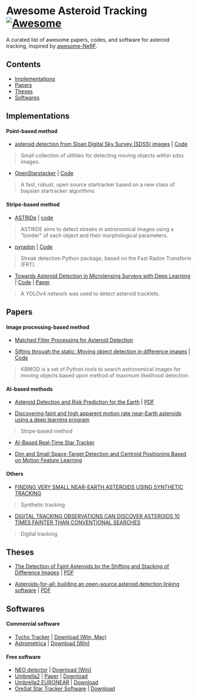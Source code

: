 # Awesome Asteroid Tracking [![Awesome](https://cdn.rawgit.com/sindresorhus/awesome/d7305f38d29fed78fa85652e3a63e154dd8e8829/media/badge.svg)](https://github.com/sindresorhus/awesome)

A curated list of awesome papers, codes, and software for asteroid tracking, inspired by [awesome-NeRF](https://github.com/yenchenlin/awesome-NeRF).


## Contents
- [Implementations](#implementations) 
- [Papers](#papers)
- [Theses](#theses)
- [Softwares](#softwares)

## Implementations
#### Point-based method
- [asteroid detection from Sloan Digital Sky Survey (SDSS) images](https://github.com/xquery/sdss_asteroid_detect) | [Code](https://github.com/xquery/sdss_asteroid_detect)
> Small collection of utilities for detecting moving objects within sdss images.

- [OpenStarstacker](http://openstartracker.org/) | [Code](https://github.com/UBNanosatLab/openstartracker)
> A fast, robust, open source startracker based on a new class of baysian startracker algorithms
#### Stripe-based method
- [ASTRiDe](https://github.com/dwkim78/ASTRiDE) | [code](https://github.com/dwkim78/ASTRiDE)
> ASTRiDE aims to detect streaks in astronomical images using a "border" of each object and their morphological parameters.


- [pyradon](https://github.com/guynir42/pyradon) | [Code](https://github.com/guynir42/pyradon)
> Streak detection Python package, based on the Fast Radon Transform (FRT).


- [Towards Asteroid Detection in Microlensing Surveys with Deep Learning](https://github.com/pcowan-astro/MOA-Asteroids) | [Code](https://github.com/pcowan-astro/MOA-Asteroids) | [Paper](https://arxiv.org/abs/2211.02239)
> A YOLOv4 network was used to detect asteroid tracklets.

## Papers
#### Image processing-based method
- [Matched Filter Processing for Asteroid Detection](http://dx.doi.org/10.1086/444415)

- [Sifting through the static: Moving object detection in difference images](https://doi.org/10.3847/1538-3881/ac22ff) | [Code](https://github.com/dirac-institute/kbmod)
> KBMOD is a set of Python tools to search astronomical images for moving objects based upon method of maximum likelihood detection.

#### AI-based methods
- [Asteroid Detection and Risk Prediction for the Earth](https://www.semanticscholar.org/paper/Asteroid-Detection-and-Risk-Prediction-for-the-Jain-Shethia/2eb59ea7212d22aac433d46fb7e303d8915c2e4f) | [PDF](https://amostech.com/TechnicalPapers/2021/Poster/Jain.pdf)

- [Discovering faint and high apparent motion rate near-Earth asteroids using a deep learning program](https://dx.doi.org/10.1093/mnras/stac2347)
> Stripe-based method

- [AI-Based Real-Time Star Tracker](https://dx.doi.org/10.3390/electronics12092084)

- [Dim and Small Space-Target Detection and Centroid Positioning Based on Motion Feature Learning](http://dx.doi.org/10.3390/rs15092455)


#### Others

- [FINDING VERY SMALL NEAR-EARTH ASTEROIDS USING SYNTHETIC TRACKING](https://dx.doi.org/10.1088/0004-637X/782/1/1)
> Synthetic tracking


- [DIGITAL TRACKING OBSERVATIONS CAN DISCOVER ASTEROIDS 10 TIMES FAINTER THAN CONVENTIONAL SEARCHES](http://dx.doi.org/10.1088/0004-6256/150/4/125)
> Digital tracking



## Theses
- [The Detection of Faint Asteroids by the Shifting and Stacking of Difference Images](https://ir.canterbury.ac.nz/items/92247f19-9230-4a84-a302-9f61878238f9) | [PDF](https://ir.canterbury.ac.nz/bitstream/handle/10092/10815/Edward_Ashton_MSc.pdf?sequence=1)
  
- [Asteroids-for-all: building an open-source asteroid detection linking software](https://repository.wellesley.edu/object/ir1199) | [PDF](https://repository.wellesley.edu/_flysystem/fedora/2023-11/WCTC_2020_TanNicole_Asteroidsforallbuild.pdf)


## Softwares

#### Commercial software
- [Tycho Tracker](https://www.tycho-tracker.com/) | [Download (Win, Mac)](https://www.tycho-tracker.com/download)
- [Astrometrica](http://iasc.cosmosearch.org/Home/Astrometrica) | [Download (Win)](http://iasc.cosmosearch.org/Content/Distributables/astrometrica-setup-v1.4.exe)

#### Free software
- [NEO detector](https://www.cloudynights.com/topic/627050-new-asteroidneo-detector/) |  [Download (Win)](https://drive.google.com/file/d/1Gc53IVeJqemBpVrfG6Ayaw713SUrusgc/view)
- [Umbrella2](https://github.com/mostanes/umbrella2) | [Paper](https://arxiv.org/abs/2008.04724) | [Download](https://github.com/mostanes/umbrella2/releases/tag/v3.1)
- [Umbrella2 EURONEAR](https://github.com/mostanes/umbrella2-euronear) | [Download](https://github.com/mostanes/umbrella2-euronear/releases/)
- [OreSat Star Tracker Software](https://github.com/oresat/oresat-star-tracker-software) | [Download](https://github.com/oresat/oresat-star-tracker-software/tags)

